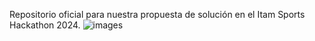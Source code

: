Repositorio oficial para nuestra propuesta de solución en el Itam Sports Hackathon 2024.
![images](https://github.com/user-attachments/assets/f4dfca9b-8429-4d9a-b0da-c1fbf3a06bcc)

